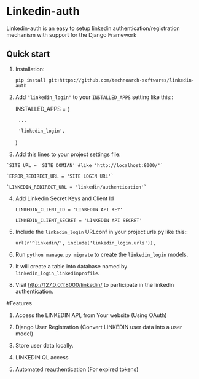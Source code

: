 # Linkedin-auth
Linkedin-auth is an easy to setup linkedin authentication/registration mechanism with support for the Django Framework



Quick start
-----------

1. Installation:

    `pip install git+https://github.com/technoarch-softwares/linkedin-auth`

2. Add `"linkedin_login"` to your `INSTALLED_APPS` setting like this::

    INSTALLED_APPS = (
    
        ...
    
        'linkedin_login',
    
    )
    

3.   Add this lines to your project settings file:   
    
    `SITE_URL = 'SITE DOMIAN' #like 'http://localhost:8000/'`
    
    `ERROR_REDIRECT_URL = 'SITE LOGIN URL'`

    `LINKEDIN_REDIRECT_URL = 'linkedin/authentication'`

4.  Add Linkedin Secret Keys and Client Id    
    
    `LINKEDIN_CLIENT_ID = 'LINKEDIN API KEY'`
    
    `LINKEDIN_CLIENT_SECRET = 'LINKEDIN API SECRET'`
    
5. Include the `linkedin_login` URLconf in your project urls.py like this::

    `url(r'^linkedin/', include('linkedin_login.urls')),`

6. Run `python manage.py migrate` to create the `linkedin_login` models.

7. It will create a table into database named by `linkedin_login_linkedinprofile`.

8. Visit http://127.0.0.1:8000/linkedin/ to participate in the linkedin authentication.

#Features

1. Access the LINKEDIN API, from Your website (Using OAuth)

2. Django User Registration (Convert LINKEDIN user data into a user model)

3. Store user data locally.

4. LINKEDIN QL access

5. Automated reauthentication (For expired tokens)
